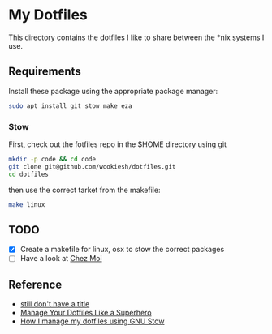# My Dotfiles

This directory contains the dotfiles I like to share between the *nix systems I use.

## Requirements

Install these package using the appropriate package manager:

```sh
sudo apt install git stow make eza
```
### Stow

First, check out the fotfiles repo in the $HOME directory using git

```sh
mkdir -p code && cd code
git clone git@github.com/wookiesh/dotfiles.git
cd dotfiles
```

then use the correct tarket from the makefile:

```sh
make linux
```
## TODO

- [x] Create a makefile for linux, osx to stow the correct packages
- [ ] Have a look at [Chez Moi](https://www.chezmoi.io/quick-start/)

## Reference
- [still don't have a title](https://venthur.de/2021-12-19-managing-dotfiles-with-stow.html)
- [Manage Your Dotfiles Like a Superhero](https://www.jakewiesler.com/blog/managing-dotfiles)
- [How I manage my dotfiles using GNU Stow](https://dev.to/spacerockmedia/how-i-manage-my-dotfiles-using-gnu-stow-4l59)
